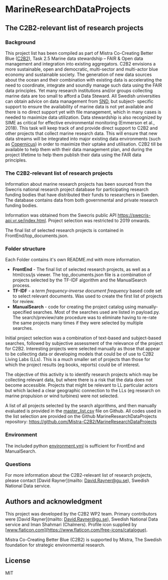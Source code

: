 # MarineResearchDataProjects

The C2B2-relevant list of research projects
-------------------------------------------

### Background

This project list has been compiled as part of Mistra Co-Creating Better Blue ([C2B2](c2b2.se)), Task 2.5 Marine data stewardship – FAIR & Open data management and integration into existing aggregators. C2B2 envisions a more sustainable, open and democratic, multi-sector and multi-actor blue economy and sustainable society. The generation of new data sources about the ocean and their combination with existing data is accelerating the need to coordinate, integrate and soundly manage such data using the FAIR data principles. Yet many research institutions and/or groups collecting marine data are too small to afford a Data Steward. All Swedish universities can obtain advice on data management from [SND](snd.se), but subject- specific support to ensure the availability of marine data is not yet available and there is no direct support yet with file management, which in many cases is needed to maximize data utilization. Data stewardship is also recognized by SIME as critical for effective environmental monitoring (Emmerson et al., 2018). This task will keep track of and provide direct support to C2B2 and other projects that collect marine research data. This will ensure that new data streams will be integrated into major existing data environments (such as [Copernicus](https://www.copernicus.eu/en)) in order to maximize their uptake and utilisation. C2B2 till be available to help them with their data management plan, and during the project lifetime to help them publish their data using the FAIR data principles.

### The C2B2-relevant list of research projects

Information about marine research projects has been sourced from the Swecris national research project database for participating research funding bodies that have distributed their funds to researchers in Sweden. The database contains data from both governmental and private research funding bodies. 

Information was obtained from the Swecris public API https://swecris-api.vr.se/index.html. Project selection was restricted to 2019 onwards. 

The final list of selected research projects is contained in FrontEnd/top_documents.json. 

### Folder structure

Each Folder contains it's own README.md with more information.

- **FrontEnd** - The final list of selected research projects, as well as a html/css/js viewer. The top_documents.json file is a combination of projects selected by the TF-IDF algorithm and the ManualSearch process. 
- **TF-IDF** -  a *term frequency-inverse document frequency* based code set to select relevant documents. Was used to create the first list of projects for review.
- **ManualSearch** - code for creating the project catalog using manually-specified searches. Most of the searches used are listed in payload.py. The search/preview/rate procedure was to eliminate having to re-rate the same projects many times if they were selected by multiple searches. 

Initial project selection was a combination of text-based and subject-based searches, followed by subjective assessment of the relevance of the project for C2B2. Interesting projects were selected manually as those that appear to be collecting data or developing models that could be of use to C2B2 Living Labs (LLs). This is a much smaller set of projects than those for which the project results (eg books, reports) could be of interest. 

The objective of this activity is to identify research projects which may be collecting relevant data, but where there is a risk that the data does not become accessible. Projects that might be relevant to LL particular actors but which lacked a clear geographic connection to the LLs (eg research on marine propulsion or wind turbines) were not selected. 

A list of all projects selected by the search algorithms, and then manually evaluated is provided in the [master\_list.csv](master_list.csv) file on Github. All codes used in the list selection are provided on the Github MarineResearchDataProjects repository: https://github.com/Mistra-C2B2/MarineResearchDataProjects

### Environment

The included python [environment.yml](environment.yml) is sufficient for FrontEnd and ManualSearch.

### Questions

For more information about the C2B2-relevant list of research projects, please contact [David Rayner](mailto: David.Rayner@gu.se), Swedish National Data service.

## Authors and acknowledgment
This project was developed by the C2B2 WP2 team. Primary contributors were [David Rayner](mailto: David.Rayner@gu.se), Swedish National Data service and Iman Shahmari (Chalmers).
Profile icon supplied by [www.flaticon.com](https://www.flaticon.com/free-icons/catalogue).

Mistra Co-Creating Better Blue (C2B2) is supported by Mistra, The Swedish foundation for strategic environmental research.

## License
MIT

